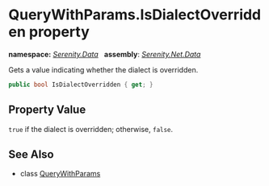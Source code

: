 # QueryWithParams.IsDialectOverridden property
**namespace:** *[Serenity.Data](../../README.md#serenity.data-namespace)*   **assembly**: *[Serenity.Net.Data](../../README.md)*

Gets a value indicating whether the dialect is overridden.

```csharp
public bool IsDialectOverridden { get; }
```

## Property Value

`true` if the dialect is overridden; otherwise, `false`.

## See Also

* class [QueryWithParams](../QueryWithParams.md)